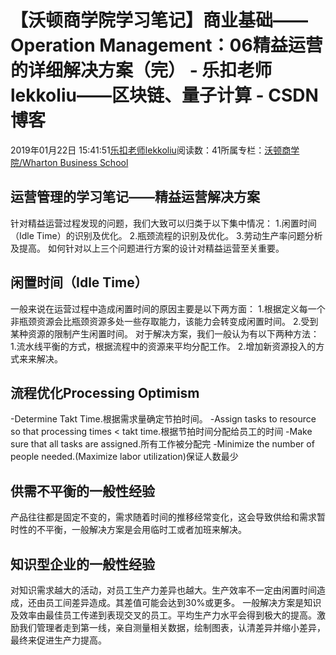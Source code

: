 
# 【沃顿商学院学习笔记】商业基础——Operation Management：06精益运营的详细解决方案（完） - 乐扣老师lekkoliu——区块链、量子计算 - CSDN博客

2019年01月22日 15:41:51[乐扣老师lekkoliu](https://me.csdn.net/lsttoy)阅读数：41所属专栏：[沃顿商学院/Wharton Business School](https://blog.csdn.net/column/details/33347.html)



## 运营管理的学习笔记——精益运营解决方案
针对精益运营过程发现的问题，我们大致可以归类于以下集中情况：
1.闲置时间（Idle Time）的识别及优化。
2.瓶颈流程的识别及优化。
3.劳动生产率问题分析及提高。
如何针对以上三个问题进行方案的设计对精益运营至关重要。
## 闲置时间（Idle Time）
一般来说在运营过程中造成闲置时间的原因主要是以下两方面：
1.根据定义每一个非瓶颈资源会比瓶颈资源多处一些存取能力，该能力会转变成闲置时间。
2.受到某种资源的限制产生闲置时间。
对于解决方案，我们一般认为有以下两种方法：
1.流水线平衡的方式，根据流程中的资源来平均分配工作。
2.增加新资源投入的方式来来解决。
## 流程优化Processing Optimism
-Determine Takt Time.根据需求量确定节拍时间。
-Assign tasks to resource so that processing times < takt time.根据节拍时间分配给员工的时间
-Make sure that all tasks are assigned.所有工作被分配完
-Minimize the number of people needed.(Maximize labor utilization)保证人数最少
## 供需不平衡的一般性经验
产品往往都是固定不变的，需求随着时间的推移经常变化，这会导致供给和需求暂时性的不平衡，一般解决方案是会用临时工或者加班来解决。
## 知识型企业的一般性经验
对知识需求越大的活动，对员工生产力差异也越大。生产效率不一定由闲置时间造成，还由员工间差异造成。其差值可能会达到30%或更多。
一般解决方案是知识及效率由最佳员工传递到表现交叉的员工。平均生产力水平会得到极大的提高。激励我们管理者走到第一线，亲自测量相关数据，绘制图表，认清差异并缩小差异，最终来促进生产力提高。

